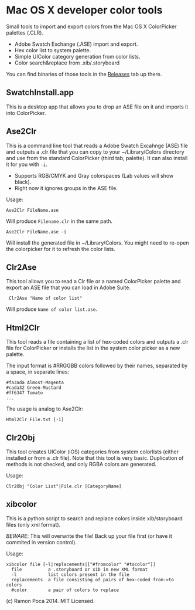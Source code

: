 # Mac OS X developer color tools

Small tools to import and export colors from the Mac OS X ColorPicker palettes (.CLR).

* Adobe Swatch Exchange (.ASE) import and export.
* Hex color list to system palette.
* Simple UIColor category generation from color lists.
* Color search&replace from .xib/.storyboard

You can find binaries of those tools in the [Releases](https://github.com/ramonpoca/ColorTools/releases) tab up there.

## SwatchInstall.app

This is a desktop app that allows you to drop an ASE file on it and imports it into ColorPicker.

## Ase2Clr

This is a command line tool that reads a Adobe Swatch Excahnge (ASE) file and outputs a .clr file that you can 
copy to your ~/Library/Colors directory and use from the standard ColorPicker (third tab, palette). It can also install it for you with ```-i```.

* Supports RGB/CMYK and Gray colorspaces (Lab values will show black).
* Right now it ignores groups in the ASE file.

Usage:

    Ase2Clr FileName.ase

Will produce ```Filename.clr``` in the same path.

    Ase2Clr FileName.ase -i

Will install the generated file in ~/Library/Colors. You might need to re-open the colorpicker for it to refresh the color lists.

## Clr2Ase

This tool allows you to read a Clr file or a named ColorPicker palette and export an ASE file that you can load in Adobe Suite.

	 Clr2Ase "Name of color list"

Will produce ``Name of color list.ase``.

## Html2Clr

This tool reads a file containing a list of hex-coded colors and outputs a .clr file for ColorPicker or installs the list in the system color picker as a new palette.

The input format is #RRGGBB colors followed by their names, separated by a space, in separate lines:

    #fa3ada Almost-Magenta
    #cada32 Green-Mustard
    #ff6347 Tomato
    ...

The usage is analog to Ase2Clr:

    Html2Clr File.txt [-i]

## Clr2Obj

This tool creates UIColor (iOS) categories from system colorlists (either installed or from a .clr file).
Note that this tool is very basic. Duplication of methods is not checked, and only RGBA colors are generated.

Usage:

    Clr2Obj "Color List"|File.clr [CategoryName]

## xibcolor

This is a python script to search and replace colors inside xib/storyboard files (only xml format).

*BEWARE*: This will overwrite the file! Back up your file first (or have it commited in version control).


Usage:

    xibcolor file [-l|replacements|["#fromcolor" "#tocolor"]]
      file          a .storyboard or xib in new XML format
      -l            list colors present in the file
      replacements  a file consisting of pairs of hex-coded from->to colors
      #color        a pair of colors to replace



(c) Ramon Poca 2014. MIT Licensed.
